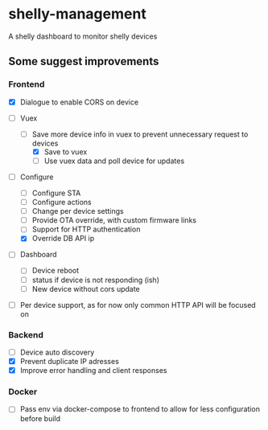 # shelly-management
A shelly dashboard to monitor shelly devices

## Some suggest improvements
### Frontend

- [x] Dialogue to enable CORS on device
- [ ] Vuex
  - [ ] Save more device info in vuex to prevent unnecessary request to devices
    - [x] Save to vuex
    - [ ] Use vuex data and poll device for updates
- [ ] Configure
  - [ ] Configure STA 
  - [ ] Configure actions
  - [ ] Change per device settings
  - [ ] Provide OTA override, with custom firmware links
  - [ ] Support for HTTP authentication
  - [x] Override DB API ip
- [ ] Dashboard
  - [ ] Device reboot
  - [ ] status if device is not responding (ish)
  - [ ] New device without cors update
- [ ] Per device support, as for now only common HTTP API will be focused on


### Backend 
- [ ] Device auto discovery
- [x] Prevent duplicate IP adresses 
- [x] Improve error handling and client responses

### Docker
- [ ] Pass env via docker-compose to frontend to allow for less configuration before build
